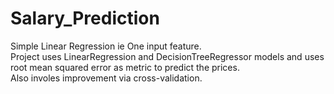 # Salary_Prediction
Simple Linear Regression ie One input feature. <br>
Project uses LinearRegression and DecisionTreeRegressor models and uses root mean squared error as metric to predict the prices. <br>
Also involes improvement via cross-validation.
